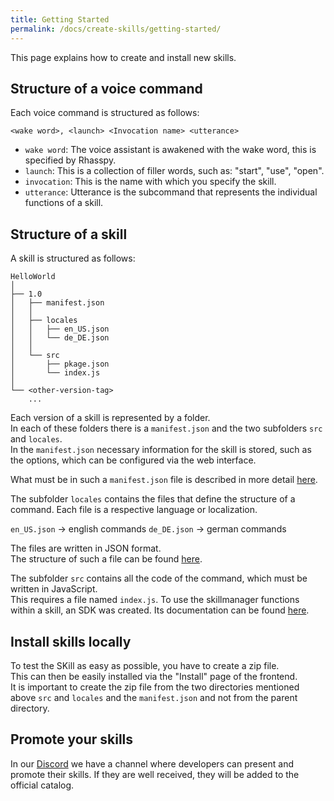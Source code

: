 ```yaml
---
title: Getting Started
permalink: /docs/create-skills/getting-started/
---
```


This page explains how to create and install new skills.

## Structure of a voice command

Each voice command is structured as follows:

``<wake word>, <launch> <Invocation name> <utterance>``

- ``wake word``: The voice assistant is awakened with the wake word, this is specified by Rhasspy.
- ``launch``: This is a collection of filler words, such as: "start", "use", "open".
- ``invocation``: This is the name with which you specify the skill.
- ``utterance``: Utterance is the subcommand that represents the individual functions of a skill.


## Structure of a skill

A skill is structured as follows:

```
HelloWorld   
│
├── 1.0
│   ├── manifest.json
│   │
│   ├── locales
│   │   ├── en_US.json
│   │   └── de_DE.json
│   │
│   └── src
│       ├── pkage.json
│       └── index.js
│
└── <other-version-tag>
    ...
```

Each version of a skill is represented by a folder.  
In each of these folders there is a ``manifest.json`` and the two subfolders ``src`` and ``locales``.  
In the ``manifest.json`` necessary information for the skill is stored, such as the options, which can be configured via the web interface.

What must be in such a ``manifest.json`` file is described in more detail [here](./manifest.md).

The subfolder ``locales`` contains the files that define the structure of a command. 
Each file is a respective language or localization.

``en_US.json`` -> english commands
``de_DE.json`` -> german commands

The files are written in JSON format.  
The structure of such a file can be found [here](./locales.md).

The subfolder ``src`` contains all the code of the command, which must be written in JavaScript.  
This requires a file named ``index.js``.
To use the skillmanager functions within a skill, an SDK was created.
Its documentation can be found [here](./sdk.md).

## Install skills locally

To test the SKill as easy as possible, you have to create a zip file.  
This can then be easily installed via the "Install" page of the frontend.  
It is important to create the zip file from the two directories mentioned above ``src`` and ``locales`` and the ``manifest.json`` and not from the parent directory.

## Promote your skills

In our [Discord](../join.md#Discord) we have a channel where developers can present and promote their skills.
If they are well received, they will be added to the official catalog.